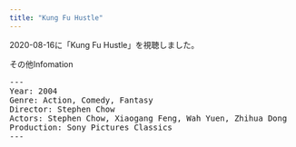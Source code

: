 ```yaml
---
title: "Kung Fu Hustle"
---
```

2020-08-16に「Kung Fu Hustle」を視聴しました。

その他Infomation
<pre>
---
Year: 2004
Genre: Action, Comedy, Fantasy
Director: Stephen Chow
Actors: Stephen Chow, Xiaogang Feng, Wah Yuen, Zhihua Dong
Production: Sony Pictures Classics
---
</pre>